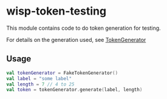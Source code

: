 # wisp-token-testing

This module contains code to do token generation for testing.

For details on the generation used, see 
[TokenGenerator](https://github.com/cashapp/wisp/blob/master/wisp-token/src/main/kotlin/wisp/token/TokenGenerator.kt)

## Usage

```kotlin
val tokenGenerator = FakeTokenGenerator() 
val label = "some label"
val length = 7 // 4 to 25
val token = tokenGenerator.generate(label, length)
```